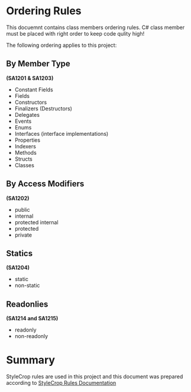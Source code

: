 # Ordering Rules

This docuemnt contains class members ordering rules. C# class member must be placed with right order to keep code qulity high!


The following ordering applies to this project:



## By Member Type 
**(SA1201 & SA1203)**
 - Constant Fields
 - Fields
 - Constructors
 - Finalizers (Destructors)
 - Delegates
 - Events
 - Enums
 - Interfaces (interface implementations)
 - Properties
 - Indexers
 - Methods
 - Structs
 - Classes

## By Access Modifiers
**(SA1202)**
 - public
 - internal
 - protected internal
 - protected
 - private

## Statics
**(SA1204)**
 - static
 - non-static

## Readonlies

**(SA1214 and SA1215)**
- readonly
- non-readonly


# Summary

StyleCrop rules are used in this project and this document was prepared according to  [StyleCrop Rules Documentation](http://stylecop.soyuz5.com/Ordering%20Rules.html)
